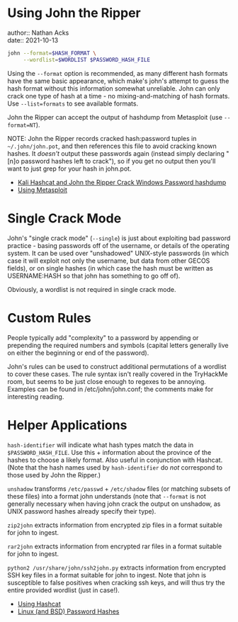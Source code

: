 # Using John the Ripper

author:: Nathan Acks  
date:: 2021-10-13

```bash
john --format=$HASH_FORMAT \
     --wordlist=$WORDLIST $PASSWORD_HASH_FILE
```

Using the `--format` option is recommended, as many different hash formats have the same basic appearance, which make's john's attempt to guess the hash format without this information somewhat unreliable. John can only crack one type of hash at a time - no mixing-and-matching of hash formats. Use `--list=formats` to see available formats.

John the Ripper can accept the output of hashdump from Metasploit (use `--format=NT`).

NOTE: John the Ripper records cracked hash:password tuples in `~/.john/john.pot`, and then references this file to avoid cracking known hashes. It *doesn't* output these passwords again (instead simply declaring "[n]o password hashes left to crack"), so if you get no output then you'll want to just grep for your hash in john.pot.

* [Kali Hashcat and John the Ripper Crack Windows Password hashdump](https://pentesthacker.com/2020/12/27/kali-hashcat-and-john-the-ripper-crack-windows-password-hashdump/)
* [Using Metasploit](metasploit.md)

# Single Crack Mode

John's "single crack mode" (`--single`) is just about exploiting bad password practice - basing passwords off of the username, or details of the operating system. It can be used over "unshadowed" UNIX-style passwords (in which case it will exploit not only the username, but data from other GECOS fields), or on single hashes (in which case the hash must be written as USERNAME:HASH so that john has something to go off of).

Obviously, a wordlist is not required in single crack mode.

# Custom Rules

People typically add "complexity" to a password by appending or prepending the required numbers and symbols (capital letters generally live on either the beginning or end of the password).

John's rules can be used to construct additional permutations of a wordlist to cover these cases. The rule syntax isn't really covered in the TryHackMe room, but seems to be just close enough to regexes to be annoying. Examples can be found in /etc/john/john.conf; the comments make for interesting reading.

# Helper Applications

`hash-identifier` will indicate what hash types match the data in `$PASSWORD_HASH_FILE`. Use this + information about the province of the hashes to choose a likely format. Also useful in conjunction with Hashcat. (Note that the hash names used by `hash-identifier` do *not* correspond to those used by John the Ripper.)

`unshadow` transforms `/etc/passwd` + `/etc/shadow` files (or matching subsets of these files) into a format john understands (note that `--format` is not generally necessary when having john crack the output on unshadow, as UNIX password hashes already specify their type).

`zip2john` extracts information from encrypted zip files in a format suitable for john to ingest.

`rar2john` extracts information from encrypted rar files in a format suitable for john to ingest.

`python2 /usr/share/john/ssh2john.py` extracts information from encrypted SSH key files in a format suitable for john to ingest. Note that john is susceptible to false positives when cracking ssh keys, and will thus try the entire provided wordlist (just in case!).

* [Using Hashcat](hashcat.md)
* [Linux (and BSD) Password Hashes](linux-and-bsd-password-hashes.md)
